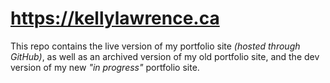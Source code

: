 https://kellylawrence.ca
=============
This repo contains the live version of my portfolio site _(hosted through GitHub)_, as well as an archived version of my old portfolio site, and the dev version of my new _"in progress"_ portfolio site.